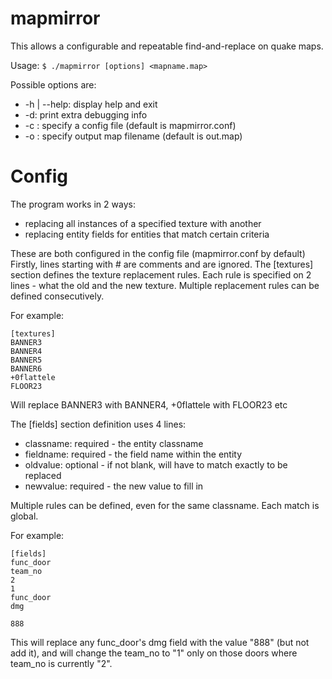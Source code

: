 # mapmirror
This allows a configurable and repeatable find-and-replace on quake maps.

Usage:
`$ ./mapmirror [options] <mapname.map>`

Possible options are:
* -h | --help: display help and exit
* -d: print extra debugging info
* -c <file>: specify a config file (default is mapmirror.conf)
* -o <file>: specify output map filename (default is out.map)

# Config
The program works in 2 ways:
- replacing all instances of a specified texture with another
- replacing entity fields for entities that match certain criteria

These are both configured in the config file (mapmirror.conf by default)
Firstly, lines starting with # are comments and are ignored.
The [textures] section defines the texture replacement rules. Each rule is specified on 2 lines - what the old and the new texture. Multiple replacement rules can be defined consecutively.

For example:
```
[textures]
BANNER3
BANNER4
BANNER5
BANNER6
+0flattele
FLOOR23
```
Will replace BANNER3 with BANNER4, +0flattele with FLOOR23 etc

The [fields] section definition uses 4 lines:
- classname: required - the entity classname
- fieldname: required - the field name within the entity
- oldvalue: optional - if not blank, will have to match exactly to be replaced
- newvalue: required - the new value to fill in

Multiple rules can be defined, even for the same classname. Each match is global.

For example:
```
[fields]
func_door
team_no
2
1
func_door
dmg

888
```
This will replace any func_door's dmg field with the value "888" (but not add it), and will change the team_no to "1" only on those doors where team_no is currently "2".